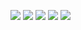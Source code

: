 ![](https://github-profile-summary-cards.vercel.app/api/cards/profile-details?username=Amgelo563&theme=nord_dark)
![](https://github-profile-summary-cards.vercel.app/api/cards/repos-per-language?username=Amgelo563&theme=nord_dark)
![](https://github-profile-summary-cards.vercel.app/api/cards/most-commit-language?username=Amgelo563&theme=nord_dark)
![](https://github-profile-summary-cards.vercel.app/api/cards/stats?username=Amgelo563&theme=nord_dark)
![](https://github-profile-summary-cards.vercel.app/api/cards/productive-time?username=Amgelo563&theme=nord_dark)
